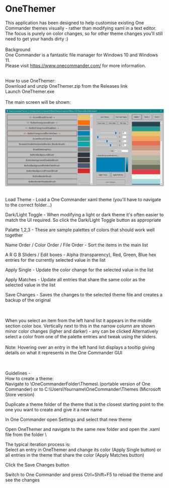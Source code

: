 # OneThemer

This application has been designed to help customise existing One Commander themes visually - rather than modifying xaml in a text editor.\
The focus is purely on color changes, so for other theme changes you'll still need to get your hands dirty :)
\
\
Background
\
One Commander is a fantastic file manager for Windows 10 and Windows 11.
\
Please visit https://www.onecommander.com/ for more information.



\
How to use OneThemer:  
Download and unzip OneThemer.zip from the Releases link\
Launch OneThemer.exe\
\
The main screen will be shown:

![Screenshot](screenshot.png)

\
Load Theme - Load a One Commander xaml theme (you'll have to navigate to the correct folder...)

Dark/Light Toggle - When modifying a light or dark theme it's often easier to match the UI required. So click the Dark/Light Toggle button as appropriate

Palatte 1,2,3 - These are sample palettes of colors that should work well together

Name Order / Color Order / File Order - Sort the items in the main list

A R G B Sliders / Edit boxes - Alpha (transparency), Red, Green, Blue hex entries for the currently selected value in the list

Apply Single - Update the color change for the selected value in the list

Apply Matches - Update all entries that share the same color as the selected value in the list

Save Changes - Saves the changes to the selected theme file and creates a backup of the original



\
\
When you select an item from the left hand list it appears in the middle section color box. 
Vertically next to this in the narrow column are shown minor color changes (ligher and darker) - any can be clicked
Alternatively select a color from one of the palette entries and tweak using the sliders.
\
\
Note: Hovering over an entry in the left hand list displays a tooltip giving details on what it represents in the One Commander GUI


\
\
Guidelines - 
\
How to create a theme:
\
Navigate to \OneCommanderFolder\Themes\ (portable version of One Commander) or to C:\Users\Yourname\OneCommander\Themes (Microsoft Store version)

Duplicate a theme folder of the theme that is the closest starting point to the one you want to create and give it a new name

In One Commander open Settings and select that new theme

Open OneThemer and navigate to the same new folder and open the .xaml file from the folder
\


The typical iteration process is:
\
Select an entry in OneThemer and change its color (Apply Single button) or all entries in the theme that share the color (Apply Matches button)

Click the Save Changes button

Switch to One Commander and press Ctrl+Shift+F5 to reload the theme and see the changes

